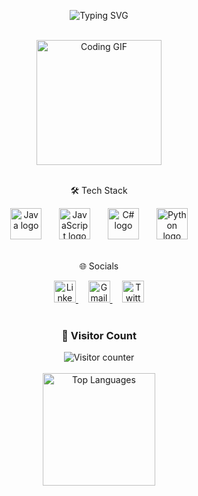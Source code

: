 <p align="center">
  <img src="https://readme-typing-svg.demolab.com?font=Fira+Code&pause=1000&color=00F72F&center=true&vCenter=true&width=435&lines=Hello%2C+I'm+BOLADO2K;Developer;Enthusiast" alt="Typing SVG" />
</p>

<br>

<div align="center">
  <img height="200" src="https://media0.giphy.com/media/v1.Y2lkPTc5MGI3NjExdjNtYmxjNTF5aWRjMmhxaDlraWh5OG9qcnF4Ynk5M2J2bnRuaXRkaiZlcD12MV9pbnRlcm5hbF9naWZfYnlfaWQmY3Q9Zw/jBOOXxSJfG8kqMxT11/giphy.gif" alt="Coding GIF" />
</div>

<br>

<p align="center">🛠 Tech Stack</p>

<div align="center">
  <img src="https://cdn.jsdelivr.net/gh/devicons/devicon/icons/java/java-original.svg" height="50" width="50" alt="Java logo" />
  <img width="20" />
  <img src="https://cdn.jsdelivr.net/gh/devicons/devicon/icons/javascript/javascript-original.svg" height="50" width="50" alt="JavaScript logo" />
  <img width="20" />
  <img src="https://cdn.jsdelivr.net/gh/devicons/devicon/icons/csharp/csharp-original.svg" height="50" width="50" alt="C# logo" />
  <img width="20" />
  <img src="https://cdn.jsdelivr.net/gh/devicons/devicon/icons/python/python-original.svg" height="50" width="50" alt="Python logo" />
</div>

<br>

<p align="center">🌐 Socials</p>

<div align="center">
  <a href="https://www.linkedin.com/in/caiam-fernandes-8ba373263/" target="_blank">
    <img src="https://img.shields.io/badge/LinkedIn-0077B5?style=for-the-badge&logo=linkedin&logoColor=white" height="35" alt="LinkedIn" />
  </a>
  &nbsp;&nbsp;&nbsp;
  <a href="mailto:boladonews123@gmail.com" target="_blank">
    <img src="https://img.shields.io/badge/Gmail-D14836?style=for-the-badge&logo=gmail&logoColor=white" height="35" alt="Gmail" />
  </a>
  &nbsp;&nbsp;&nbsp;
  <a href="https://twitter.com/BOLADOIIK" target="_blank">
    <img src="https://img.shields.io/badge/Twitter-1DA1F2?style=for-the-badge&logo=twitter&logoColor=white" height="35" alt="Twitter" />
  </a>
</div>

<br>

<div align="center">
  <h3>👀 Visitor Count</h3>
  <img src="https://profile-counter.glitch.me/BOLADO2K/count.svg" alt="Visitor counter" />
</div>

<br>

<div align="center">
  <img height="180em" src="https://github-readme-stats.vercel.app/api/top-langs/?username=BOLADO2K&layout=compact&langs_count=16&theme=great-gatsby" alt="Top Languages"/>
</div>
